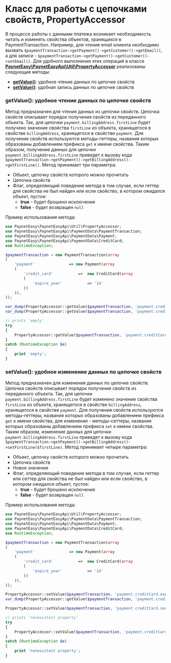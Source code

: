 # Класс для работы с цепочками свойств, PropertyAccessor

В процессе работы с данными платежа возникает необходимость читать и изменять свойства объектов, хранящихся в PaymentTransaction. Например, для чтения email клиента необходимо вызвать `$paymentTransaction->getPayment()->getCustomer()->getEmail()`, а для записи - `$paymentTransaction->getPayment()->getCustomer()->setEmail()`. Для удобного выполнения этих операций в классе **[PaynetEasy\PaynetEasyApi\Util\PropertyAccessor](../../../source/PaynetEasy/PaynetEasyApi/Util/PropertyAccessor.php)** реализованы следующие методы:
* **[getValue()](#getValue)**: удобное чтение данных по цепочке свойств
* **[setValue()](#setValue)**: удобная запись данных по цепочке свойств

### <a name="getValue"></a> getValue(): удобное чтение данных по цепочке свойств

Метод предназначен для чтения данных из цепочки свойств. Цепочка свойств описывает порядок получения свойств из переданного объекта. Так, для цепочки `payment.billingAddress.firstLine` будет получено значение свойства `firstLine` из объекта, хранящегося в свойстве `billingAddress`, хранящегося в свойстве `payment`. Для получения свойств используются методы-геттеры, названия которых образованы добавлением префикса `get` к имени свойства. Таким образом, получение данных для цепочки `payment.billingAddress.firstLine` приведет к вызову кода `$paymentTransaction->getPayment()->getBillingAddress()->getFirstLine()`.
Метод принимает три параметра:
* Объект, цепочку свойств которого можно прочитать
* Цепочка свойств
* Флаг, определяющий поведение метода в том случае, если геттер для свойства не был найден или если свойство, в котором ожидался объект, пустое:
    * **true** - будет брошено исключение
    * **false** - будет возвращен `null`

Пример использования метода:
```php
use PaynetEasy\PaynetEasyApi\Util\PropertyAccessor;
use PaynetEasy\PaynetEasyApi\PaymentData\PaymentTransaction;
use PaynetEasy\PaynetEasyApi\PaymentData\Payment;
use PaynetEasy\PaynetEasyApi\PaymentData\CreditCard;
use RuntimeException;

$paymentTransaction = new PaymentTransaction(array
(
    'payment'               => new Payment(array
    (
        'credit_card'           =>  new CreditCard(array
        (
            'expire_year'           => '14'
        ))
    )),
));

var_dump(PropertyAccessor::getValue($paymentTransaction, 'payment.creditCard.expireYear')); // 14
var_dump(PropertyAccessor::getValue($paymentTransaction, 'payment.creditCard.expireMonth', false)); // null

// prints 'empty'
try
{
    PropertyAccessor::getValue($paymentTransaction, 'payment.creditCard.expireMonth');
}
catch (RuntimeException $e)
{
    print 'empty';
}
```

### <a name="setValue"></a> setValue(): удобное изменение данных по цепочке свойств

Метод предназначен для изменения данных по цепочке свойств. Цепочка свойств описывает порядок получения свойств из переданного объекта. Так, для цепочки `payment.billingAddress.firstLine` будет изменено значение свойства `firstLine` из объекта, хранящегося в свойстве `billingAddress`, хранящегося в свойстве `payment`. Для получения свойств используются методы-геттеры, названия которых образованы добавлением префикса `get` к имени свойства, для изменения - методы-сеттеры, названия которых образованы добавлением префикса `set` к имени свойства. Таким образом, изменение данных для цепочки `payment.billingAddress.firstLine` приведет к вызову кода `$paymentTransaction->getPayment()->getBillingAddress()->setFirstLine($firstLine)`.
Метод принимает четыре параметра:
* Объект, цепочку свойств которого можно прочитать
* Цепочка свойств
* Новое значение
* Флаг, определяющий поведение метода в том случае, если геттер или сеттер для свойства не был найден или если свойство, в котором ожидался объект, пустое:
    * **true** - будет брошено исключение
    * **false** - будет возвращен `null`

Пример использования метода:
```php
use PaynetEasy\PaynetEasyApi\Util\PropertyAccessor;
use PaynetEasy\PaynetEasyApi\PaymentData\PaymentTransaction;
use PaynetEasy\PaynetEasyApi\PaymentData\Payment;
use PaynetEasy\PaynetEasyApi\PaymentData\CreditCard;
use RuntimeException;

$paymentTransaction = new PaymentTransaction(array
(
    'payment'               => new Payment(array
    (
        'credit_card'           =>  new CreditCard(array
        (
            'expire_year'           => '14'
        ))
    )),
));

PropertyAccessor::setValue($paymentTransaction, 'payment.creditCard.expireYear', 15);
var_dump(PropertyAccessor::getValue($paymentTransaction, 'payment.creditCard.expireYear')); // 15

PropertyAccessor::setValue($paymentTransaction, 'payment.creditCard.nonExistentProperty', 'value', false); // nothing will happen

// prints 'nonexistent property'
try
{
    PropertyAccessor::setValue($paymentTransaction, 'payment.creditCard.nonExistentProperty', 'value');
}
catch (RuntimeException $e)
{
    print 'nonexistent property';
}
```
